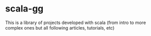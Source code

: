 # scala-gg
This is a library of projects developed with scala (from intro to more complex ones but all following articles, tutorials, etc)
